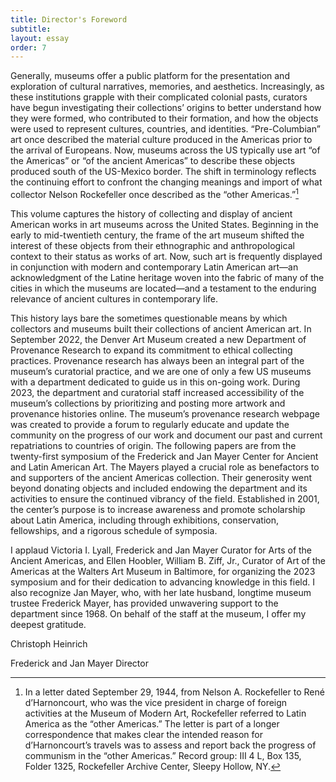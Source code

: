 ```yaml
---
title: Director's Foreword
subtitle: 
layout: essay
order: 7
---
```


Generally, museums offer a public platform for the presentation and exploration of cultural narratives, memories, and aesthetics. Increasingly, as these institutions grapple with their complicated colonial pasts, curators have begun investigating their collections’ origins to better understand how they were formed, who contributed to their formation, and how the objects were used to represent cultures, countries, and identities. “Pre-Columbian” art once described the material culture produced in the Americas prior to the arrival of Europeans. Now, museums across the US typically use art “of the Americas” or “of the ancient Americas” to describe these objects produced south of the US-Mexico border. The shift in terminology reflects the continuing effort to confront the changing meanings and import of what collector Nelson Rockefeller once described as the “other Americas.”[^1]

This volume captures the history of collecting and display of ancient American works in art museums across the United States. Beginning in the early to mid-twentieth century, the frame of the art museum shifted the interest of these objects from their ethnographic and anthropological context to their status as works of art. Now, such art is frequently displayed in conjunction with modern and contemporary Latin American art—an acknowledgment of the Latine heritage woven into the fabric of many of the cities in which the museums are located—and a testament to the enduring relevance of ancient cultures in contemporary life.

This history lays bare the sometimes questionable means by which collectors and museums built their collections of ancient American art. In September 2022, the Denver Art Museum created a new Department of Provenance Research to expand its commitment to ethical collecting practices. Provenance research has always been an integral part of the museum’s curatorial practice, and we are one of only a few US museums with a department dedicated to guide us in this on-going work. During 2023, the department and curatorial staff increased accessibility of the museum’s collections by prioritizing and posting more artwork and provenance histories online. The museum’s provenance research webpage was created to provide a forum to regularly educate and update the community on the progress of our work and document our past and current repatriations to countries of origin. The following papers are from the twenty-first symposium of the Frederick and Jan Mayer Center for Ancient and Latin American Art. The Mayers played a crucial role as benefactors to and supporters of the ancient Americas collection. Their generosity went beyond donating objects and included endowing the department and its activities to ensure the continued vibrancy of the field. Established in 2001, the center’s purpose is to increase awareness and promote scholarship about Latin America, including through exhibitions, conservation, fellowships, and a rigorous schedule of symposia.

I applaud Victoria I. Lyall, Frederick and Jan Mayer Curator for Arts of the Ancient Americas, and Ellen Hoobler, William B. Ziff, Jr., Curator of Art of the Americas at the Walters Art Museum in Baltimore, for organizing the 2023 symposium and for their dedication to advancing knowledge in this field. I also recognize Jan Mayer, who, with her late husband, longtime museum trustee Frederick Mayer, has provided unwavering support to the department since 1968. On behalf of the staff at the museum, I offer my deepest gratitude.

Christoph Heinrich

Frederick and Jan Mayer Director

[^1]: In a letter dated September 29, 1944, from Nelson A. Rockefeller to René d’Harnoncourt, who was the vice president in charge of foreign activities at the Museum of Modern Art, Rockefeller referred to Latin America as the “other Americas.” The letter is part of a longer correspondence that makes clear the intended reason for d’Harnoncourt’s travels was to assess and report back the progress of communism in the “other Americas.” Record group: III 4 L, Box 135, Folder 1325, Rockefeller Archive Center, Sleepy Hollow, NY.
